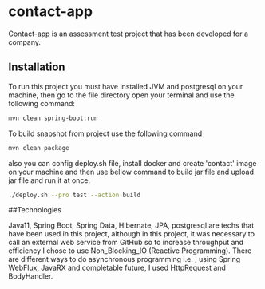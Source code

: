 # contact-app
Contact-app is an assessment test project that has been developed for a company.
## Installation
To run this project you must have installed JVM and postgresql on your machine, then go to the file directory open your terminal and use the following command:
```bash
mvn clean spring-boot:run
```
To build snapshot from project use the following command 
```bash
mvn clean package
```
also you can config deploy.sh file, install docker and create 'contact' image on your machine and then use bellow command to build jar file and upload jar file and run it at once.

```bash
./deploy.sh --pro test --action build
```



##Technologies 

Java11, Spring Boot, Spring Data, Hibernate, JPA, postgresql  are techs that have been used in this project, although in this project, it was necessary to call an external web service 
from GitHub so to increase throughput and efficiency I chose to use Non_Blocking_IO (Reactive Programming). 
There are different ways to do asynchronous programming i.e. , using Spring WebFlux, JavaRX and completable future, I used HttpRequest and BodyHandler.
